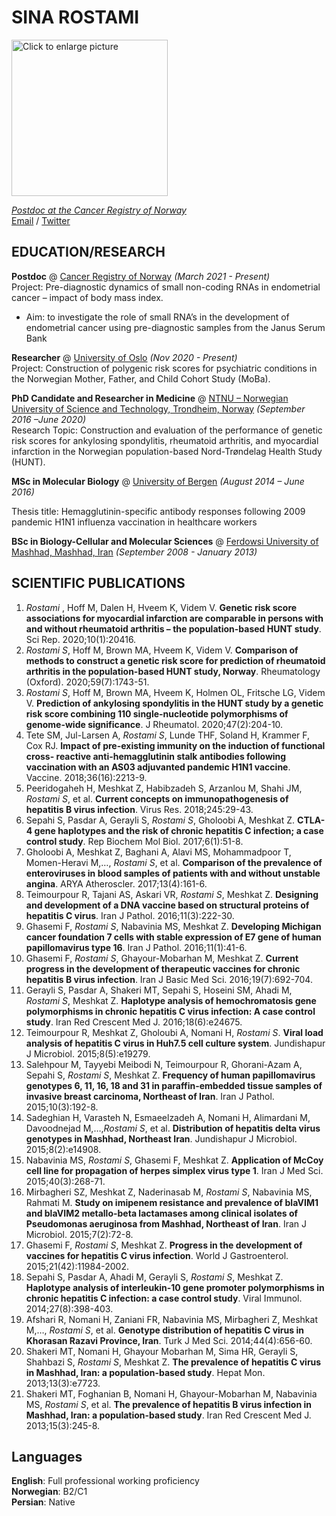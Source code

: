 # SINA ROSTAMI

<a href="https://drive.google.com/uc?export=view&id=1CeL7Y9G98JxgbyutEsfw4nIHeZf6-2qA"><img src="https://drive.google.com/uc?export=view&id=1CeL7Y9G98JxgbyutEsfw4nIHeZf6-2qA" style="width: 250px; max-width: 100%; height: auto" title="Click to enlarge picture" /> <br>
  
_Postdoc at the Cancer Registry of Norway_ <br>
[Email](mailto:rostami.sina1@gmail.com) / [Twitter](https://twitter.com/SinaRostami21)


## EDUCATION/RESEARCH
**Postdoc** @ [Cancer Registry of Norway](https://www.kreftregisteret.no/en/General/About-the-Cancer-Registry/Our-staff/sina-rostami//) _(March 2021 - Present)_ <br>
Project: Pre-diagnostic dynamics of small non-coding RNAs in endometrial cancer – impact of body mass index.
  - Aim: to investigate the role of small RNA’s in the development of endometrial cancer using pre-diagnostic samples from the Janus Serum Bank
 
**Researcher** @ [University of Oslo](https://www.mn.uio.no/farmasi/personer/vit/sinar/index.html) _(Nov 2020 - Present)_ <br>
Project: Construction of polygenic risk scores for psychiatric conditions in the Norwegian Mother, Father, and Child Cohort Study (MoBa).

**PhD Candidate and Researcher in Medicine** @ [NTNU – Norwegian University of Science and Technology, Trondheim, Norway](https://www.ntnu.edu/) _(September 2016 –June 2020)_ <br>
Research Topic: Construction and evaluation of the performance of genetic risk scores for ankylosing spondylitis, rheumatoid arthritis, and myocardial infarction in the Norwegian population-based Nord-Trøndelag Health Study (HUNT).

**MSc in Molecular Biology** @ [University of Bergen](https://www.uib.no/en) _(August 2014 – June 2016)_ <br>

Thesis title: Hemagglutinin-specific antibody responses following 2009 pandemic H1N1 influenza vaccination in healthcare workers

**BSc in Biology-Cellular and Molecular Sciences** @ [Ferdowsi University of Mashhad, Mashhad, Iran](https://en.um.ac.ir/) _(September 2008 - January 2013)_ <br>

## SCIENTIFIC PUBLICATIONS
1. 	_Rostami_ </u> , Hoff M, Dalen H, Hveem K, Videm V. **Genetic risk score associations for myocardial infarction are comparable in persons with and without rheumatoid arthritis – the population-based HUNT study**. Sci Rep. 2020;10(1):20416.
2.	_Rostami S_, Hoff M, Brown MA, Hveem K, Videm V. **Comparison of methods to construct a genetic risk score for prediction of rheumatoid arthritis in the population-based HUNT study, Norway**. Rheumatology (Oxford). 2020;59(7):1743-51.
3.	_Rostami S_, Hoff M, Brown MA, Hveem K, Holmen OL, Fritsche LG, Videm V. **Prediction of ankylosing spondylitis in the HUNT study by a genetic risk score combining 110 single-nucleotide polymorphisms of genome-wide significance**. J Rheumatol. 2020;47(2):204-10. 
4.	Tete SM, Jul-Larsen A, _Rostami S_, Lunde THF, Soland H, Krammer F, Cox RJ. **Impact of pre-existing immunity on the induction of functional cross- reactive anti-hemagglutinin stalk antibodies following vaccination with an AS03 adjuvanted pandemic H1N1 vaccine**. Vaccine. 2018;36(16):2213-9.
5.	Peeridogaheh H, Meshkat Z, Habibzadeh S, Arzanlou M, Shahi JM, _Rostami S_, et al. **Current concepts on immunopathogenesis of hepatitis B virus infection**. Virus Res. 2018;245:29-43.
6.	Sepahi S, Pasdar A, Gerayli S, _Rostami S_, Gholoobi A, Meshkat Z. **CTLA-4 gene haplotypes and the risk of chronic hepatitis C infection; a case control study**. Rep Biochem Mol Biol. 2017;6(1):51-8.
7.	Gholoobi A, Meshkat Z, Baghani A, Alavi MS, Mohammadpoor T, Momen-Heravi M,…, _Rostami S_, et al. **Comparison of the prevalence of enteroviruses in blood samples of patients with and without unstable angina**. ARYA Atheroscler. 2017;13(4):161-6.
8.	Teimourpour R, Tajani AS, Askari VR, _Rostami S_, Meshkat Z. **Designing and development of a DNA vaccine based on structural proteins of hepatitis C virus**. Iran J Pathol. 2016;11(3):222-30.
9.	Ghasemi F, _Rostami S_, Nabavinia MS, Meshkat Z. **Developing Michigan cancer foundation 7 cells with stable expression of E7 gene of human papillomavirus type 16**. Iran J Pathol. 2016;11(1):41-6.
10.	Ghasemi F, _Rostami S_, Ghayour-Mobarhan M, Meshkat Z. **Current progress in the development of therapeutic vaccines for chronic hepatitis B virus infection**. Iran J Basic Med Sci. 2016;19(7):692-704.
11.	Gerayli S, Pasdar A, Shakeri MT, Sepahi S, Hoseini SM, Ahadi M, _Rostami S_, Meshkat Z. **Haplotype analysis of hemochromatosis gene polymorphisms in chronic hepatitis C virus infection: A case control study**. Iran Red Crescent Med J. 2016;18(6):e24675.
12.	Teimourpour R, Meshkat Z, Gholoubi A, Nomani H, _Rostami S_. **Viral load analysis of hepatitis C virus in Huh7.5 cell culture system**. Jundishapur J Microbiol. 2015;8(5):e19279.
13.	Salehpour M, Tayyebi Meibodi N, Teimourpour R, Ghorani-Azam A, Sepahi S, _Rostami S_, Meshkat Z. **Frequency of human papillomavirus genotypes 6, 11, 16, 18 and 31 in paraffin-embedded tissue samples of invasive breast carcinoma, Northeast of Iran**. Iran J Pathol. 2015;10(3):192-8.
14.	Sadeghian H, Varasteh N, Esmaeelzadeh A, Nomani H, Alimardani M, Davoodnejad M,…,_Rostami S_, et al. **Distribution of hepatitis delta virus genotypes in Mashhad, Northeast Iran**. Jundishapur J Microbiol. 2015;8(2):e14908.
15.	Nabavinia MS, _Rostami S_, Ghasemi F, Meshkat Z. **Application of McCoy cell line for propagation of herpes simplex virus type 1**. Iran J Med Sci. 2015;40(3):268-71.
16.	Mirbagheri SZ, Meshkat Z, Naderinasab M, _Rostami S_, Nabavinia MS, Rahmati M. **Study on imipenem resistance and prevalence of blaVIM1 and blaVIM2 metallo-beta lactamases among clinical isolates of Pseudomonas aeruginosa from Mashhad, Northeast of Iran**. Iran J Microbiol. 2015;7(2):72-8.
17.	Ghasemi F, _Rostami S_, Meshkat Z. **Progress in the development of vaccines for hepatitis C virus infection**. World J Gastroenterol. 2015;21(42):11984-2002.
18.	Sepahi S, Pasdar A, Ahadi M, Gerayli S, _Rostami S_, Meshkat Z. **Haplotype analysis of interleukin-10 gene promoter polymorphisms in chronic hepatitis C infection: a case control study**. Viral Immunol. 2014;27(8):398-403.
19.	Afshari R, Nomani H, Zaniani FR, Nabavinia MS, Mirbagheri Z, Meshkat M,…, _Rostami S_, et al. **Genotype distribution of hepatitis C virus in Khorasan Razavi Province, Iran**. Turk J Med Sci. 2014;44(4):656-60.
20.	Shakeri MT, Nomani H, Ghayour Mobarhan M, Sima HR, Gerayli S, Shahbazi S, _Rostami S_, Meshkat Z. **The prevalence of hepatitis C virus in Mashhad, Iran: a population-based study**. Hepat Mon. 2013;13(3):e7723.
21.	Shakeri MT, Foghanian B, Nomani H, Ghayour-Mobarhan M, Nabavinia MS, _Rostami S_, et al. **The prevalence of hepatitis B virus infection in Mashhad, Iran: a population-based study**. Iran Red Crescent Med J. 2013;15(3):245-8.


## Languages

**English**: Full professional working proficiency <br>
**Norwegian**: B2/C1 <br>
**Persian**: Native
<br><br>
